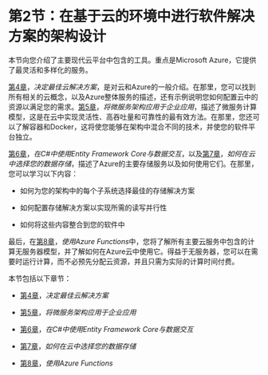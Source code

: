 # 第2节：在基于云的环境中进行软件解决方案的架构设计

本节向您介绍了主要现代云平台中包含的工具。重点是Microsoft Azure，它提供了最灵活和多样化的服务。

[第4章](049a0a4b-74b6-41a1-92db-87a4f8af9fd1.xhtml)，*决定最佳云解决方案*，是对云和Azure的一般介绍。在那里，您可以找到所有相关的云概念，以及Azure整体服务的描述，还有示例说明您如何配置云中的资源以满足您的需求。[第5章](49aed8bb-9a4a-4241-9efc-f53c3f53dd5a.xhtml)，*将微服务架构应用于企业应用*，描述了微服务计算模型，这是在云中实现灵活性、高吞吐量和可靠性的最有效方法。在那里，您还可以了解容器和Docker，这将使您能够在架构中混合不同的技术，并使您的软件平台独立。

[第6章](8c8a9dbc-3bfc-4291-866f-fdd1a62c16ef.xhtml)，*在C#中使用Entity Framework Core与数据交互*，以及[第7章](77cdecb5-cef4-4b02-80a1-052ad366b9f3.xhtml)，*如何在云中选择您的数据存储*，描述了Azure的主要存储服务以及如何使用它们。在那里，您可以学习以下内容：

+   如何为您的架构中的每个子系统选择最佳的存储解决方案

+   如何配置存储解决方案以实现所需的读写并行性

+   如何将这些内容整合到您的软件中

最后，在[第8章](2b061d97-54d8-4a0b-b325-95c056c0348a.xhtml)，*使用Azure Functions*中，您将了解所有主要云服务中包含的计算无服务器模型，并了解如何在Azure云中使用它。得益于无服务器，您可以在需要时运行计算，而不必预先分配云资源，并且只需为实际的计算时间付费。

本节包括以下章节：

+   [第4章](049a0a4b-74b6-41a1-92db-87a4f8af9fd1.xhtml)，*决定最佳云解决方案*

+   [第5章](49aed8bb-9a4a-4241-9efc-f53c3f53dd5a.xhtml)，*将微服务架构应用于企业应用*

+   [第6章](8c8a9dbc-3bfc-4291-866f-fdd1a62c16ef.xhtml)，*在C#中使用Entity Framework Core与数据交互*

+   [第7章](77cdecb5-cef4-4b02-80a1-052ad366b9f3.xhtml)，*如何在云中选择您的数据存储*

+   [第8章](2b061d97-54d8-4a0b-b325-95c056c0348a.xhtml)，*使用Azure Functions*
